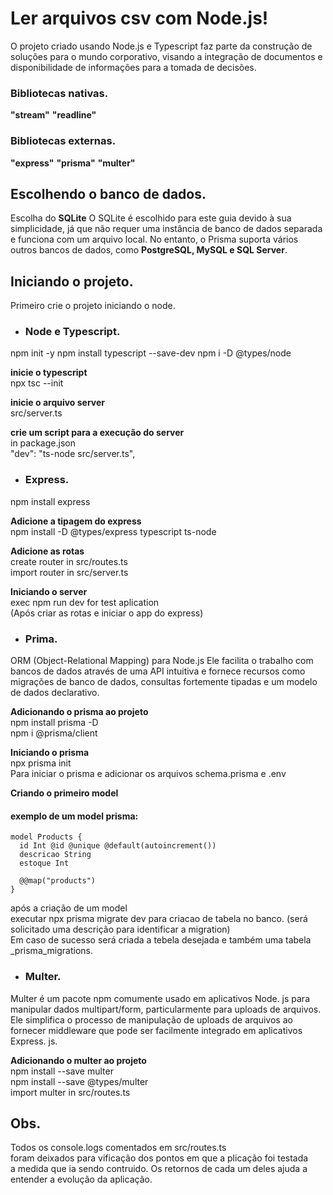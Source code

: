 # Ler arquivos csv com Node.js!

O projeto criado usando Node.js e Typescript faz parte da construção de soluções para o mundo corporativo, 
visando a integração de documentos e disponibilidade de informações para a tomada de decisões.

### Bibliotecas nativas.
**"stream"**
**"readline"**

### Bibliotecas externas.
**"express"**
**"prisma"**
**"multer"**

## Escolhendo o banco de dados.
Escolha do **SQLite**
O SQLite é escolhido para este guia devido à sua simplicidade, já que não requer uma instância de banco de dados separada e funciona com um arquivo local. No entanto, o Prisma suporta vários outros bancos de dados, como **PostgreSQL, MySQL e SQL Server**.

## Iniciando o projeto.
Primeiro crie o projeto iniciando o node.

* ### Node e Typescript.
npm init -y
npm install typescript --save-dev
npm i -D @types/node

**inicie o typescript**  
npx tsc --init

**inicie o arquivo server**  
src/server.ts

**crie um script para a execução do server**  
in package.json  
"dev": "ts-node src/server.ts",

* ### Express.
npm install express

**Adicione a tipagem do express**  
npm install -D @types/express typescript ts-node

**Adicione as rotas**  
create router in src/routes.ts  
import router in src/server.ts

**Iniciando o server**  
exec npm run dev for test aplication  
(Após criar as rotas e iniciar o app do express)

* ### Prima.
ORM (Object-Relational Mapping) para Node.js
Ele facilita o trabalho com bancos de dados através de uma 
API intuitiva e fornece recursos como migrações de banco de dados, consultas fortemente tipadas e um modelo de dados declarativo.

**Adicionando o prisma ao projeto**  
npm install prisma -D  
npm i @prisma/client

**Iniciando o prisma**  
npx prisma init  
Para iniciar o prisma e adicionar os arquivos schema.prisma e .env

**Criando o primeiro model**
#### exemplo de um model prisma:
```
model Products {
  id Int @id @unique @default(autoincrement())
  descricao String
  estoque Int

  @@map("products")
}
```

após a criação de um model  
executar npx prisma migrate dev para criacao de tabela no banco. (será solicitado uma descrição para identificar a migration)  
Em caso de sucesso será criada a tebela desejada e também uma tabela _prisma_migrations.

* ### Multer.
Multer é um pacote npm comumente usado em aplicativos Node. js para manipular dados multipart/form, particularmente para uploads de arquivos. 
Ele simplifica o processo de manipulação de uploads de arquivos ao fornecer middleware que pode ser facilmente integrado em aplicativos Express. js.

**Adicionando o multer ao projeto**  
npm install --save multer  
npm install --save @types/multer  
import multer in src/routes.ts

## Obs.
Todos os console.logs comentados em src/routes.ts  
foram deixados para vificação dos pontos em que a plicação foi testada  
a medida que ia sendo contruido. Os retornos de cada um deles ajuda a entender a evolução da aplicação.












